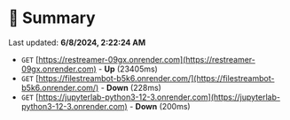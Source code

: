 # 📖 Summary
Last updated: **6/8/2024, 2:22:24 AM**

- `GET` [https://restreamer-09gx.onrender.com](https://restreamer-09gx.onrender.com) - **Up** (23405ms)
- `GET` [https://filestreambot-b5k6.onrender.com/](https://filestreambot-b5k6.onrender.com/) - **Down** (228ms)
- `GET` [https://jupyterlab-python3-12-3.onrender.com](https://jupyterlab-python3-12-3.onrender.com) - **Down** (200ms)
